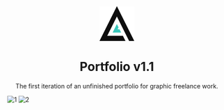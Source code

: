 <div id="top"></div>

<br />
<div align="center">
  <a href="https://github.com/shocquu/portfolio-v1">
    <img src="https://raw.githubusercontent.com/shocquu/portfolio-v1/b74e26382a17db70448f4e01e39e41d032aaedfb/images/logo.svg" alt="Logo" width="80" height="80">
  </a>
  <h1 align="center">Portfolio v1.1</h3>
  <p align="center">
    The first iteration of an unfinished portfolio for graphic freelance work.
  </p>
</div>

![1](https://user-images.githubusercontent.com/53997424/159156432-de6fc5dc-19f8-4f65-a1b7-3282270094a4.png)
![2](https://user-images.githubusercontent.com/53997424/159156436-84320392-85d2-4c55-80a5-91dbfdcfa411.png)
